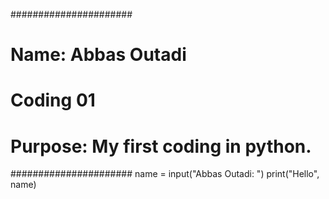 ######################
# Name: Abbas Outadi
# Coding 01
# Purpose: My first coding in python.
######################
name = input("Abbas Outadi: ")
print("Hello", name)
